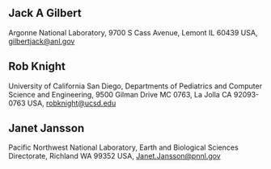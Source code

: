Jack A Gilbert
--------------

Argonne National Laboratory, 9700 S Cass Avenue, Lemont IL 60439 USA, gilbertjack@anl.gov

Rob Knight
----------

University of California San Diego, Departments of Pediatrics and Computer Science and Engineering, 9500 Gilman Drive MC 0763, La Jolla CA 92093-0763 USA, robknight@ucsd.edu

Janet Jansson
-------------

Pacific Northwest National Laboratory, Earth and Biological Sciences Directorate, Richland WA 99352 USA, Janet.Jansson@pnnl.gov
